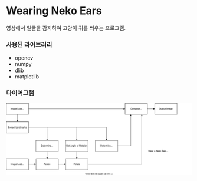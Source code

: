 # Wearing Neko Ears

영상에서 얼굴을 감지하여 고양이 귀를 씌우는 프로그램.

### 사용된 라이브러리
- opencv
- numpy
- dlib
- matplotlib

### 다이어그램
![image](https://raw.githubusercontent.com/HyunP-dev/WearingNekoEars/6a8a53ee22813fa871f00c6c6d935b230e2aedcf/diagram.svg)
